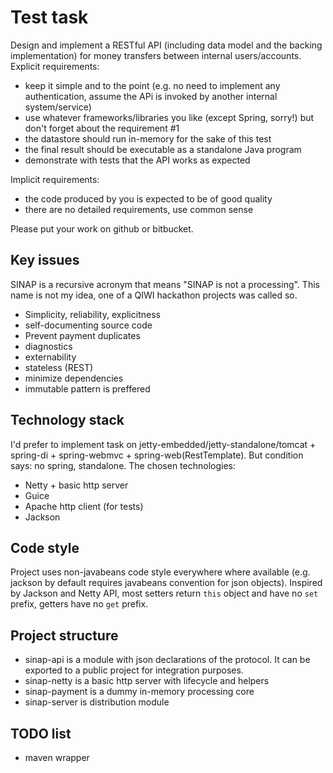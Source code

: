 Test task
=================

Design and implement a RESTful API (including data model and the backing implementation) for money transfers between internal users/accounts.
Explicit requirements:

* keep it simple and to the point (e.g. no need to implement any authentication, assume the APi is invoked by another internal system/service)
* use whatever frameworks/libraries you like (except Spring, sorry!) but don't forget about the requirement #1
* the datastore should run in-memory for the sake of this test
* the final result should be executable as a standalone Java program
* demonstrate with tests that the API works as expected

Implicit requirements:
* the code produced by you is expected to be of good quality
* there are no detailed requirements, use common sense

Please put your work on github or bitbucket.

Key issues
------------
SINAP is a recursive acronym that means "SINAP is not a processing".
This name is not my idea, one of a QIWI hackathon projects was called so.

* Simplicity, reliability, explicitness
* self-documenting source code
* Prevent payment duplicates
* diagnostics
* externability
* stateless (REST)
* minimize dependencies
* immutable pattern is preffered

Technology stack
------------
I'd prefer to implement task on jetty-embedded/jetty-standalone/tomcat + spring-di + spring-webmvc + spring-web(RestTemplate).
But condition says: no spring, standalone.
The chosen technologies:
* Netty + basic http server
* Guice
* Apache http client (for tests)
* Jackson

Code style
------------
Project uses non-javabeans code style everywhere where available (e.g. jackson by default requires javabeans convention for json objects).
Inspired by Jackson and Netty API, most setters return ```this``` object and have no ```set``` prefix, getters have no ```get``` prefix.

Project structure
------------
* sinap-api is a module with json declarations of the protocol. It can be exported to a public project for integration purposes.
* sinap-netty is a basic http server with lifecycle and helpers
* sinap-payment is a dummy in-memory processing core
* sinap-server is distribution module

TODO list
------------
* maven wrapper
